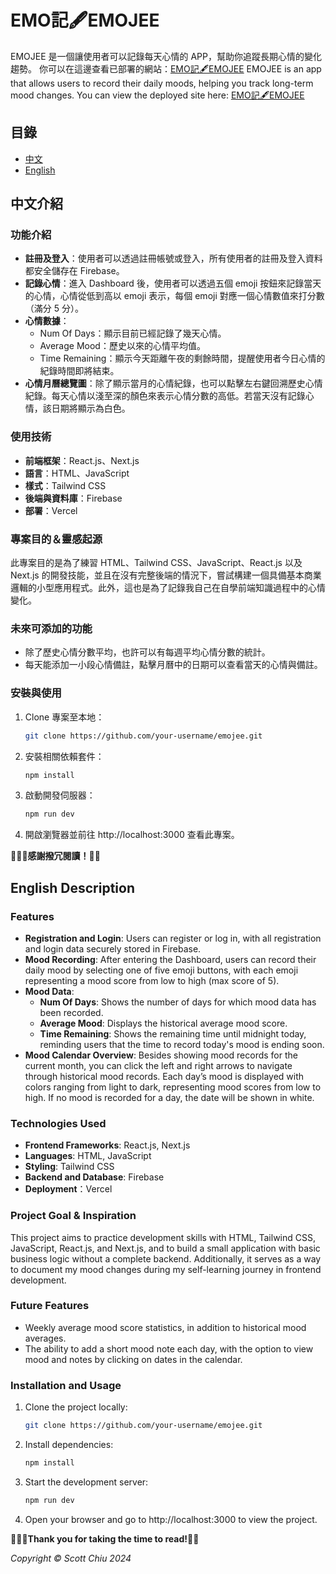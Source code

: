 # EMO記🖋️EMOJEE

EMOJEE 是一個讓使用者可以記錄每天心情的 APP，幫助你追蹤長期心情的變化趨勢。
你可以在這邊查看已部署的網站：[EMO記🖋️EMOJEE](https://emojee.vercel.app/)
EMOJEE is an app that allows users to record their daily moods, helping you track long-term mood changes. You can view the deployed site here: [EMO記🖋️EMOJEE](https://emojee.vercel.app/)

## 目錄

- [中文](#中文介紹)
- [English](#english-description)

## 中文介紹

### 功能介紹

- **註冊及登入**：使用者可以透過註冊帳號或登入，所有使用者的註冊及登入資料都安全儲存在 Firebase。
- **記錄心情**：進入 Dashboard 後，使用者可以透過五個 emoji 按鈕來記錄當天的心情，心情從低到高以 emoji 表示，每個 emoji 對應一個心情數值來打分數（滿分 5 分）。
- **心情數據**：
  - Num Of Days：顯示目前已經記錄了幾天心情。
  - Average Mood：歷史以來的心情平均值。
  - Time Remaining：顯示今天距離午夜的剩餘時間，提醒使用者今日心情的紀錄時間即將結束。
- **心情月曆總覽圖**：除了顯示當月的心情紀錄，也可以點擊左右鍵回溯歷史心情紀錄。每天心情以淺至深的顏色來表示心情分數的高低。若當天沒有記錄心情，該日期將顯示為白色。

### 使用技術

- **前端框架**：React.js、Next.js
- **語言**：HTML、JavaScript
- **樣式**：Tailwind CSS
- **後端與資料庫**：Firebase
- **部署**：Vercel


### 專案目的＆靈感起源

此專案目的是為了練習 HTML、Tailwind CSS、JavaScript、React.js 以及 Next.js 的開發技能，並且在沒有完整後端的情況下，嘗試構建一個具備基本商業邏輯的小型應用程式。此外，這也是為了記錄我自己在自學前端知識過程中的心情變化。

### 未來可添加的功能

- 除了歷史心情分數平均，也許可以有每週平均心情分數的統計。
- 每天能添加一小段心情備註，點擊月曆中的日期可以查看當天的心情與備註。

### 安裝與使用

1. Clone 專案至本地：
   ```bash
   git clone https://github.com/your-username/emojee.git
2. 安裝相關依賴套件：
   ```bash
   npm install
3. 啟動開發伺服器：
   ```bash
   npm run dev
4. 開啟瀏覽器並前往 http://localhost:3000 查看此專案。

__🙇🏻‍♂️感謝撥冗閱讀！🙏🏻__

## English Description

### Features

- **Registration and Login**: Users can register or log in, with all registration and login data securely stored in Firebase.
- **Mood Recording**: After entering the Dashboard, users can record their daily mood by selecting one of five emoji buttons, with each emoji representing a mood score from low to high (max score of 5).
- **Mood Data**:
  - **Num Of Days**: Shows the number of days for which mood data has been recorded.
  - **Average Mood**: Displays the historical average mood score.
  - **Time Remaining**: Shows the remaining time until midnight today, reminding users that the time to record today's mood is ending soon.
- **Mood Calendar Overview**: Besides showing mood records for the current month, you can click the left and right arrows to navigate through historical mood records. Each day’s mood is displayed with colors ranging from light to dark, representing mood scores from low to high. If no mood is recorded for a day, the date will be shown in white.

### Technologies Used

- **Frontend Frameworks**: React.js, Next.js
- **Languages**: HTML, JavaScript
- **Styling**: Tailwind CSS
- **Backend and Database**: Firebase
- **Deployment**：Vercel

### Project Goal & Inspiration

This project aims to practice development skills with HTML, Tailwind CSS, JavaScript, React.js, and Next.js, and to build a small application with basic business logic without a complete backend. Additionally, it serves as a way to document my mood changes during my self-learning journey in frontend development.

### Future Features

- Weekly average mood score statistics, in addition to historical mood averages.
- The ability to add a short mood note each day, with the option to view mood and notes by clicking on dates in the calendar.

### Installation and Usage

1. Clone the project locally:
   ```bash
   git clone https://github.com/your-username/emojee.git
2. Install dependencies:
   ```bash
   npm install
3. Start the development server:
   ```bash
   npm run dev
4. Open your browser and go to http://localhost:3000 to view the project.

__🙇🏻‍♂️Thank you for taking the time to read!🙏🏻__


_Copyright © Scott Chiu 2024_
